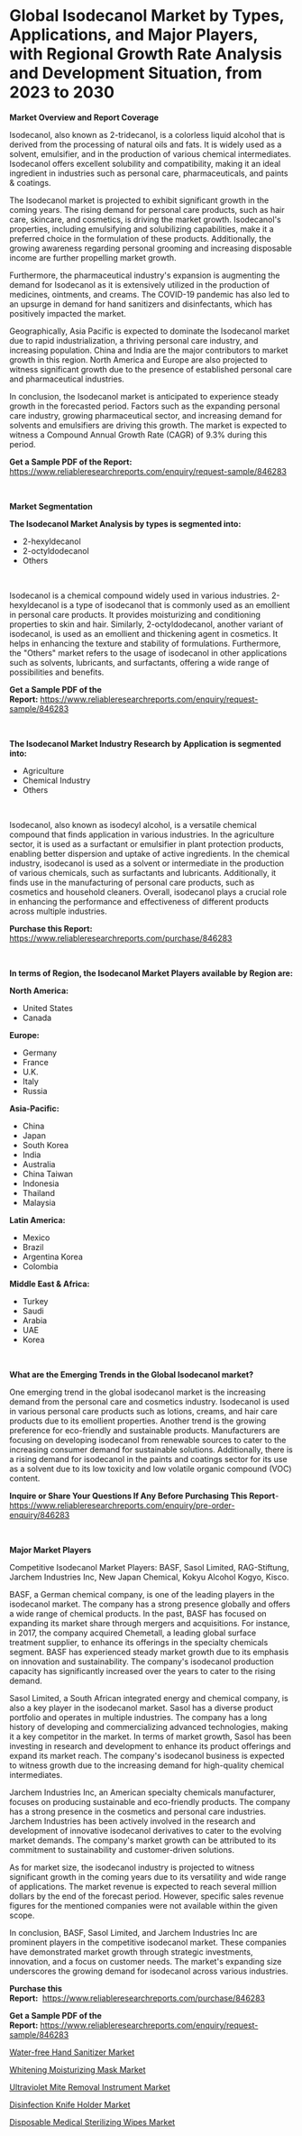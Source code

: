 <p><h1>Global Isodecanol Market by Types, Applications, and Major Players, with Regional Growth Rate Analysis and Development Situation, from 2023 to 2030</h1></p><p><strong>Market Overview and Report Coverage</strong></p>
<p><p>Isodecanol, also known as 2-tridecanol, is a colorless liquid alcohol that is derived from the processing of natural oils and fats. It is widely used as a solvent, emulsifier, and in the production of various chemical intermediates. Isodecanol offers excellent solubility and compatibility, making it an ideal ingredient in industries such as personal care, pharmaceuticals, and paints & coatings.</p><p>The Isodecanol market is projected to exhibit significant growth in the coming years. The rising demand for personal care products, such as hair care, skincare, and cosmetics, is driving the market growth. Isodecanol's properties, including emulsifying and solubilizing capabilities, make it a preferred choice in the formulation of these products. Additionally, the growing awareness regarding personal grooming and increasing disposable income are further propelling market growth.</p><p>Furthermore, the pharmaceutical industry's expansion is augmenting the demand for Isodecanol as it is extensively utilized in the production of medicines, ointments, and creams. The COVID-19 pandemic has also led to an upsurge in demand for hand sanitizers and disinfectants, which has positively impacted the market.</p><p>Geographically, Asia Pacific is expected to dominate the Isodecanol market due to rapid industrialization, a thriving personal care industry, and increasing population. China and India are the major contributors to market growth in this region. North America and Europe are also projected to witness significant growth due to the presence of established personal care and pharmaceutical industries.</p><p>In conclusion, the Isodecanol market is anticipated to experience steady growth in the forecasted period. Factors such as the expanding personal care industry, growing pharmaceutical sector, and increasing demand for solvents and emulsifiers are driving this growth. The market is expected to witness a Compound Annual Growth Rate (CAGR) of 9.3% during this period.</p></p>
<p><strong>Get a Sample PDF of the Report:</strong> <a href="https://www.reliableresearchreports.com/enquiry/request-sample/846283">https://www.reliableresearchreports.com/enquiry/request-sample/846283</a></p>
<p>&nbsp;</p>
<p><strong>Market Segmentation</strong></p>
<p><strong>The Isodecanol Market Analysis by types is segmented into:</strong></p>
<p><ul><li>2-hexyldecanol</li><li>2-octyldodecanol</li><li>Others</li></ul></p>
<p>&nbsp;</p>
<p><p>Isodecanol is a chemical compound widely used in various industries. 2-hexyldecanol is a type of isodecanol that is commonly used as an emollient in personal care products. It provides moisturizing and conditioning properties to skin and hair. Similarly, 2-octyldodecanol, another variant of isodecanol, is used as an emollient and thickening agent in cosmetics. It helps in enhancing the texture and stability of formulations. Furthermore, the "Others" market refers to the usage of isodecanol in other applications such as solvents, lubricants, and surfactants, offering a wide range of possibilities and benefits.</p></p>
<p><strong>Get a Sample PDF of the Report:</strong>&nbsp;<a href="https://www.reliableresearchreports.com/enquiry/request-sample/846283">https://www.reliableresearchreports.com/enquiry/request-sample/846283</a></p>
<p>&nbsp;</p>
<p><strong>The Isodecanol Market Industry Research by Application is segmented into:</strong></p>
<p><ul><li>Agriculture</li><li>Chemical Industry</li><li>Others</li></ul></p>
<p>&nbsp;</p>
<p><p>Isodecanol, also known as isodecyl alcohol, is a versatile chemical compound that finds application in various industries. In the agriculture sector, it is used as a surfactant or emulsifier in plant protection products, enabling better dispersion and uptake of active ingredients. In the chemical industry, isodecanol is used as a solvent or intermediate in the production of various chemicals, such as surfactants and lubricants. Additionally, it finds use in the manufacturing of personal care products, such as cosmetics and household cleaners. Overall, isodecanol plays a crucial role in enhancing the performance and effectiveness of different products across multiple industries.</p></p>
<p><strong>Purchase this Report:</strong>&nbsp; <a href="https://www.reliableresearchreports.com/purchase/846283">https://www.reliableresearchreports.com/purchase/846283</a></p>
<p>&nbsp;</p>
<p><strong>In terms of Region, the Isodecanol Market Players available by Region are:</strong></p>
<p>
    <p> <strong> North America: </strong>
        <ul>
            <li>United States</li>
            <li>Canada</li>
        </ul>
        </p> 
    <p> <strong> Europe: </strong>
        <ul>
            <li>Germany</li>
            <li>France</li>
            <li>U.K.</li>
            <li>Italy</li>
            <li>Russia</li>
        </ul>
        </p> 
    <p> <strong> Asia-Pacific: </strong>
        <ul>
            <li>China</li>
            <li>Japan</li>
            <li>South Korea</li>
            <li>India</li>
            <li>Australia</li>
            <li>China Taiwan</li>
            <li>Indonesia</li>
            <li>Thailand</li>
            <li>Malaysia</li>
        </ul>
        </p> 
    <p> <strong> Latin America: </strong>
        <ul>
            <li>Mexico</li>
            <li>Brazil</li>
            <li>Argentina Korea</li>
            <li>Colombia</li>
        </ul>
        </p> 
    <p> <strong> Middle East & Africa: </strong>
        <ul>
            <li>Turkey</li>
            <li>Saudi</li>
            <li>Arabia</li>
            <li>UAE</li>
            <li>Korea</li>
        </ul>
    </p>
    </p>
<p>&nbsp;</p>
<p><strong>What are the Emerging Trends in the Global Isodecanol market?</strong></p>
<p><p>One emerging trend in the global isodecanol market is the increasing demand from the personal care and cosmetics industry. Isodecanol is used in various personal care products such as lotions, creams, and hair care products due to its emollient properties. Another trend is the growing preference for eco-friendly and sustainable products. Manufacturers are focusing on developing isodecanol from renewable sources to cater to the increasing consumer demand for sustainable solutions. Additionally, there is a rising demand for isodecanol in the paints and coatings sector for its use as a solvent due to its low toxicity and low volatile organic compound (VOC) content.</p></p>
<p><strong>Inquire or Share Your Questions If Any Before Purchasing This Report</strong>- <a href="https://www.reliableresearchreports.com/enquiry/pre-order-enquiry/846283">https://www.reliableresearchreports.com/enquiry/pre-order-enquiry/846283</a></p>
<p>&nbsp;</p>
<p><strong>Major Market Players</strong></p>
<p><p>Competitive Isodecanol Market Players: BASF, Sasol Limited, RAG-Stiftung, Jarchem Industries Inc, New Japan Chemical, Kokyu Alcohol Kogyo, Kisco.</p><p>BASF, a German chemical company, is one of the leading players in the isodecanol market. The company has a strong presence globally and offers a wide range of chemical products. In the past, BASF has focused on expanding its market share through mergers and acquisitions. For instance, in 2017, the company acquired Chemetall, a leading global surface treatment supplier, to enhance its offerings in the specialty chemicals segment. BASF has experienced steady market growth due to its emphasis on innovation and sustainability. The company's isodecanol production capacity has significantly increased over the years to cater to the rising demand.</p><p>Sasol Limited, a South African integrated energy and chemical company, is also a key player in the isodecanol market. Sasol has a diverse product portfolio and operates in multiple industries. The company has a long history of developing and commercializing advanced technologies, making it a key competitor in the market. In terms of market growth, Sasol has been investing in research and development to enhance its product offerings and expand its market reach. The company's isodecanol business is expected to witness growth due to the increasing demand for high-quality chemical intermediates.</p><p>Jarchem Industries Inc, an American specialty chemicals manufacturer, focuses on producing sustainable and eco-friendly products. The company has a strong presence in the cosmetics and personal care industries. Jarchem Industries has been actively involved in the research and development of innovative isodecanol derivatives to cater to the evolving market demands. The company's market growth can be attributed to its commitment to sustainability and customer-driven solutions.</p><p>As for market size, the isodecanol industry is projected to witness significant growth in the coming years due to its versatility and wide range of applications. The market revenue is expected to reach several million dollars by the end of the forecast period. However, specific sales revenue figures for the mentioned companies were not available within the given scope.</p><p>In conclusion, BASF, Sasol Limited, and Jarchem Industries Inc are prominent players in the competitive isodecanol market. These companies have demonstrated market growth through strategic investments, innovation, and a focus on customer needs. The market's expanding size underscores the growing demand for isodecanol across various industries.</p></p>
<p><strong>Purchase this Report:</strong>&nbsp;&nbsp;<a href="https://www.reliableresearchreports.com/purchase/846283">https://www.reliableresearchreports.com/purchase/846283</a></p>
<p></p>
<p><strong>Get a Sample PDF of the Report:</strong>&nbsp;<a href="https://www.reliableresearchreports.com/enquiry/request-sample/846283">https://www.reliableresearchreports.com/enquiry/request-sample/846283</a></p>
<p><p><a href="https://medium.com/@nettieboyle84/water-free-hand-sanitizer-market-exploring-market-share-market-trends-and-future-growth-f91e742cc1a4">Water-free Hand Sanitizer Market</a></p><p><a href="https://medium.com/@williambatz97/whitening-moisturizing-mask-market-exploring-market-share-market-trends-and-future-growth-62b86c553f16">Whitening Moisturizing Mask Market</a></p><p><a href="https://medium.com/@dorothypeters68/ultraviolet-mite-removal-instrument-market-size-reveals-the-best-marketing-channels-in-global-2f8c90b1a3cd">Ultraviolet Mite Removal Instrument Market</a></p><p><a href="https://medium.com/@annarussell1981/disinfection-knife-holder-market-outlook-industry-overview-and-forecast-2023-to-2030-cbb453c18ea7">Disinfection Knife Holder Market</a></p><p><a href="https://medium.com/@helenablick2023/disposable-medical-sterilizing-wipes-market-furnishes-information-on-market-share-market-trends-a5ece062b96d">Disposable Medical Sterilizing Wipes Market</a></p></p>